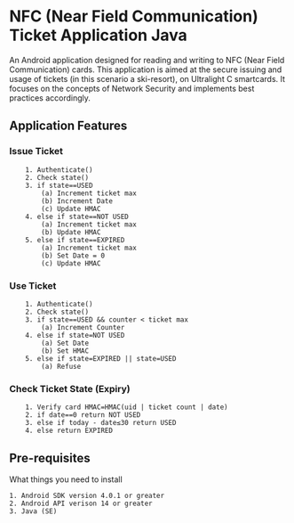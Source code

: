 # NFC (Near Field Communication) Ticket Application Java

An Android application designed for reading and writing to NFC (Near Field Communication) cards. This application is aimed at the secure issuing and usage of tickets (in this scenario a ski-resort), on Ultralight C smartcards. It focuses on the concepts of Network Security and implements best practices accordingly.

## Application Features


### Issue Ticket

```
	1. Authenticate()
	2. Check state()
	3. if state==USED
		(a) Increment ticket max
		(b) Increment Date
		(c) Update HMAC
	4. else if state==NOT USED
		(a) Increment ticket max
		(b) Update HMAC
	5. else if state==EXPIRED
		(a) Increment ticket max
		(b) Set Date = 0
		(c) Update HMAC
```

### Use Ticket

```
	1. Authenticate()
	2. Check state()
	3. if state==USED && counter < ticket max
		(a) Increment Counter
	4. else if state=NOT USED
		(a) Set Date
		(b) Set HMAC
	5. else if state=EXPIRED || state=USED
		(a) Refuse
```

### Check Ticket State (Expiry)

```
	1. Verify card HMAC=HMAC(uid | ticket count | date)
	2. if date==0 return NOT USED
	3. else if today - date≤30 return USED
	4. else return EXPIRED
```

## Pre-requisites

What things you need to install

```
1. Android SDK version 4.0.1 or greater
2. Android API verison 14 or greater
3. Java (SE) 

```
